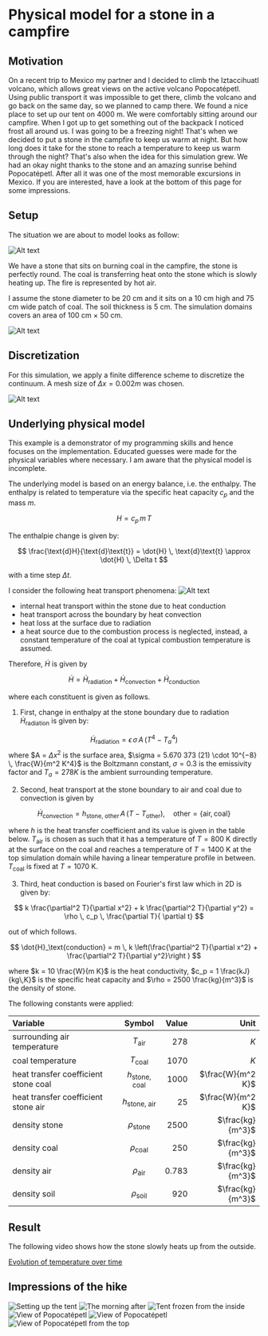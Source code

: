 # Physical model for a stone in a campfire

## Motivation

On a recent trip to Mexico my partner and I decided to climb the Iztaccihuatl volcano, which allows great views on the active volcano Popocatépetl. Using public transport it was impossible to get there, climb the volcano and go back on the same day, so we planned to camp there. We found a nice place to set up our tent on 4000 m. We were comfortably sitting around our campfire. When I got up to get something out of the backpack I noticed frost all around us. I was going to be a freezing night! That's when we decided to put a stone in the campfire to keep us warm at night. But how long does it take for the stone to reach a temperature to keep us warm through the night? That's also when the idea for this simulation grew. We had an okay night thanks to the stone and an amazing sunrise behind Popocatépetl. After all it was one of the most memorable excursions in Mexico. If you are interested, have a look at the bottom of this page for some impressions.

## Setup

The situation we are about to model looks as follow:

![Alt text](ReadMeVisualization/ObjectAssignment.png)

We have a stone that sits on burning coal in the campfire, the stone is perfectly round. The coal is transferring heat onto the stone which is slowly heating up. The fire is represented by hot air.



I assume the stone diameter to be 20 cm and it sits on a 10 cm high and 75 cm wide patch of coal. The soil thickness is 5 cm. The simulation domains covers an area of 100 cm $\times$ 50 cm.

![Alt text](ReadMeVisualization/Dimensions.png)

## Discretization

For this simulation, we apply a finite difference scheme to discretize the continuum. A mesh size of  $\Delta x = 0.002 m$ was chosen. 

![Alt text](ReadMeVisualization/Discretization.png)

## Underlying physical model

This example is a demonstrator of my programming skills and hence focuses on the implementation. Educated guesses were made for the physical variables where necessary. I am aware that the physical model is incomplete. 


The underlying model is based on an energy balance, i.e. the enthalpy. The enthalpy is related to temperature via the specific heat capacity $c_p$ and the mass $m$. 

$$
H = c_p \, m \, T
$$

The enthalpie change is given by:

$$
\frac{\text{d}H}{\text{d}\text{t}} = \dot{H} \, \text{d}\text{t} \approx \dot{H} \, \Delta t
$$

with a time step $\Delta t$.

I consider the following heat transport phenomena: 
![Alt text](ReadMeVisualization/HeatTransportPhenomena.png)

- internal heat transport within the stone due to heat conduction
- heat transport across the boundary by heat convection 
- heat loss at the surface due to radiation
- a heat source due to the combustion process is neglected, instead, a constant temperature of the coal at typical combustion temperature is assumed. 

Therefore, $\dot{H}$ is given by
 
$$
\dot{H}  = \dot{H}_\text{radiation} + \dot{H}_\text{convection} + \dot{H}_\text{conduction} 
$$

where each constituent is given as follows.

1. First, change in enthalpy at the stone boundary due to radiation $\dot{H}_\text{radiation}$  is given by:

$$
\dot{H}_\text{radiation} = \epsilon \, \sigma \, A \, (T^4 - T_a^4)
$$
where $A = $\Delta x^2$ is the surface area, $\sigma = 5.670 373 (21) \cdot 10^{−8} \, \frac{W}{m^2 K^4}$ is the Boltzmann constant, $\sigma = 0.3$ is the emissivity factor and $T_a = 278 K$ is the ambient surrounding temperature. 

2. Second, heat transport at the stone boundary to air and coal due to convection is given by

$$
\dot{H}_\text{convection} = h_\text{stone, other} \, A \, (T - T_\text{other}), \quad \text{other} = \{\text{air}, \text{coal}\} 
$$

where $h$ is the heat transfer coefficient and its value is given in the table below. $T_\text{air}$ is chosen as such that it has a temperature of $T=800$ K directly at the surface on the coal and reaches a temperature of $T=1400$ K at the top simulation domain while having a linear temperature profile in between. $T_\text{coal}$ is fixed at $T=1070$ K. 

3. Third, heat conduction is based on Fourier's first law which in 2D is given by:

$$
k \frac{\partial^2 T}{\partial x^2} + k \frac{\partial^2 T}{\partial y^2} = \rho \,  c_p \, \frac{\partial T}{ \partial t}
$$

out of which follows. 

$$
\dot{H}_\text{conduction} = m \, k \left(\frac{\partial^2 T}{\partial x^2} + \frac{\partial^2 T}{\partial y^2}\right )
$$

where $k = 10 \frac{W}{m K}$ is the heat conductivity, $c_p = 1 \frac{kJ}{kg\,K}$ is the specific heat capacity and $\rho = 2500 \frac{kg}{m^3}$ is the density of stone. 


The following constants were applied:

| Variable                          | Symbol           | Value                   |Unit                      |  
| :---                              |    :----:        |          ---:           |          ---:            |  
| surrounding air temperature       | $T_\text{air}$   | 278                     | $K$                      | 
| coal temperature       | $T_\text{coal}$   | 1070                     | $K$                      | 
| heat transfer coefficient stone coal        | $h_\text{stone, coal}$              | 1000                       | $\frac{W}{m^2 K}$        |                       
| heat transfer coefficient stone air        | $h_\text{stone, air}$              | 25                       | $\frac{W}{m^2 K}$        |                       
| density stone       | $\rho_\text{stone}$              | 2500                       | $\frac{kg}{m^3}$        |                       
| density coal       | $\rho_\text{coal}$              | 250                       | $\frac{kg}{m^3}$        |                       
| density air       |  $\rho_\text{air}$              | 0.783                       | $\frac{kg}{m^3}$        |                       
| density soil       | $\rho_\text{soil}$              | 920                       | $\frac{kg}{m^3}$        |   | density soil       | $\rho_\text{soil}$              | 920                       | $\frac{kg}{m^3}$        |     





## Result
The following video shows how the stone slowly heats up from the outside.

[Evolution of temperature over time](ReadMeVisualization/result-temperature.avi)

## Impressions of the hike

![Setting up the tent](IMG20221227174659.jpg)
![The morning after](P1010239.JPG)
![Tent frozen from the inside](IMG20221228071846.jpg)
![View of Popocatépetl](IMG20221228095545.jpg)
![View of Popocatépetl](IMG20221228131605.jpg)
![View of Popocatépetl from the top](P1010289-1.JPG)
